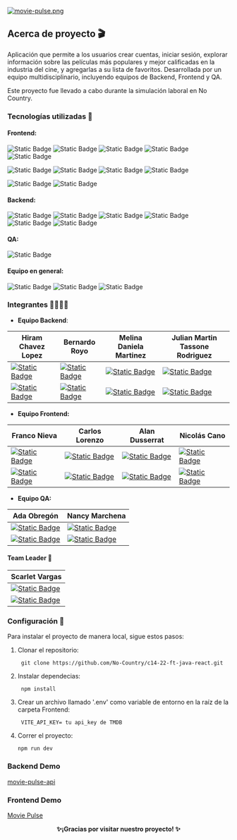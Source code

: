 [![movie-pulse.png](https://i.postimg.cc/WphC4Kxw/movie-pulse.png)](https://postimg.cc/9zHJ8xmD)

## Acerca de proyecto 🎬
Aplicación que permite a los usuarios crear cuentas, iniciar sesión, explorar información sobre las películas más populares y mejor calificadas en la industria del cine, y agregarlas a su lista de favoritos.
Desarrollada por un equipo multidisciplinario, incluyendo equipos de Backend, Frontend y QA.

Este proyecto fue llevado a cabo durante la simulación laboral en No Country.

### Tecnologías utilizadas 🚀
#### Frontend:

![Static Badge](https://img.shields.io/badge/ReactJS-61DAFB?style=for-the-badge&logo=react&logoColor=%23ffff) ![Static Badge](https://img.shields.io/badge/ViteJS-646CFF?style=for-the-badge&logo=vite&logoColor=%23ffff)  ![Static Badge](https://img.shields.io/badge/Tailwind%20CSS-06B6D4?style=for-the-badge&logo=tailwind%20css&logoColor=%23ffff) ![Static Badge](https://img.shields.io/badge/npm-CB3837?style=for-the-badge&logo=npm&logoColor=%23ffff) ![Static Badge](https://img.shields.io/badge/react%20icons-CA4245?style=for-the-badge&logo=react%20icon&logoColor=%23ffff)

![Static Badge](https://img.shields.io/badge/react%20hook%20form-EC5990?style=for-the-badge&logo=react%20hook%20form&logoColor=%23ffff) ![Static Badge](https://img.shields.io/badge/react%20router-CA4245?style=for-the-badge&logo=react%20router&logoColor=%23ffff) ![Static Badge](https://img.shields.io/badge/daisyui-5A0EF8?style=for-the-badge&logo=daisyui&logoColor=%23ffff)  ![Static Badge](https://img.shields.io/badge/axios-5A29E4?style=for-the-badge&logo=Axios) 

![Static Badge](https://img.shields.io/badge/git-F05032?style=for-the-badge&logo=git&logoColor=%23fff) ![Static Badge](https://img.shields.io/badge/vercel-000000?style=for-the-badge&logo=vercel&logoColor=%23fff)


#### Backend:
![Static Badge](https://img.shields.io/badge/Java-FF0000?style=for-the-badge&logo=Java) ![Static Badge](https://img.shields.io/badge/spring-6DB33F?style=for-the-badge&logo=spring&logoColor=%23fff) ![Static Badge](https://img.shields.io/badge/mysql-4479A1?style=for-the-badge&logo=mysql&logoColor=%23fff) ![Static Badge](https://img.shields.io/badge/swagger-85EA2D?style=for-the-badge&logo=swagger&logoColor=%23fff) ![Static Badge](https://img.shields.io/badge/git-F05032?style=for-the-badge&logo=git&logoColor=%23fff) ![Static Badge](https://img.shields.io/badge/heroku-430098?style=for-the-badge&logo=heroku&logoColor=%23fff)

#### QA:
![Static Badge](https://img.shields.io/badge/jira-0052CC?style=for-the-badge&logo=jira)


#### Equipo en general:
![Static Badge](https://img.shields.io/badge/trello-0052CC?style=for-the-badge&logo=trello&logoColor=%23fff) ![Static Badge](https://img.shields.io/badge/slack-4A154B?style=for-the-badge&logo=slack&logoColor=%23fff) ![Static Badge](https://img.shields.io/badge/discord-5865F2?style=for-the-badge&logo=discord&logoColor=%23fff)

### Integrantes 👩‍💻👨‍💻
- **Equipo Backend**:

Hiram Chavez Lopez  |  Bernardo Royo | Melina Daniela Martinez  | Julian Martin Tassone Rodriguez
------------- | -------------  |  ------------- | -------------
<a href="https://github.com/JustLearningMX">![Static Badge](https://img.shields.io/badge/github-181717?style=for-the-badge&logo=github)</a>  | <a href="https://github.com/Bernardo2193">![Static Badge](https://img.shields.io/badge/github-181717?style=for-the-badge&logo=github)</a> | <a href="https://github.com/MelinaMartinez124">![Static Badge](https://img.shields.io/badge/github-181717?style=for-the-badge&logo=github)</a>  | <a href="https://github.com/JuliT160"> ![Static Badge](https://img.shields.io/badge/github-181717?style=for-the-badge&logo=github)</a>
<a href="https://www.linkedin.com/in/hiram-chavez-24126831/">![Static Badge](https://img.shields.io/badge/linkedin-0A66C2?style=for-the-badge&logo=linkedin)</a>  | <a href="https://www.linkedin.com/in/bernardo-royo/">![Static Badge](https://img.shields.io/badge/linkedin-0A66C2?style=for-the-badge&logo=linkedin)</a> | <a href="https://www.linkedin.com/in/melmartinez124/">![Static Badge](https://img.shields.io/badge/linkedin-0A66C2?style=for-the-badge&logo=linkedin)</a>  | <a href="https://www.linkedin.com/in/julian-tassone/">![Static Badge](https://img.shields.io/badge/linkedin-0A66C2?style=for-the-badge&logo=linkedin)</a>


- **Equipo Frontend:**

Franco Nieva  |  Carlos Lorenzo | Alan Dusserrat  | Nicolás Cano
------------- | -------------  |  ------------- | -------------
<a href="https://github.com/francojnieva">![Static Badge](https://img.shields.io/badge/github-181717?style=for-the-badge&logo=github)</a>  | <a href="https://github.com/carloslorenzo7">![Static Badge](https://img.shields.io/badge/github-181717?style=for-the-badge&logo=github)</a> | <a href="https://github.com/ALan2573">![Static Badge](https://img.shields.io/badge/github-181717?style=for-the-badge&logo=github)</a>  | <a href="https://github.com/nicolas-cano"> ![Static Badge](https://img.shields.io/badge/github-181717?style=for-the-badge&logo=github)</a>
<a href="https://www.linkedin.com/in/francojnieva/">![Static Badge](https://img.shields.io/badge/linkedin-0A66C2?style=for-the-badge&logo=linkedin)</a>  | <a href="https://www.linkedin.com/in/carlosignaciolorenzo/">![Static Badge](https://img.shields.io/badge/linkedin-0A66C2?style=for-the-badge&logo=linkedin)</a> | <a href="https://www.linkedin.com/in/𝐀𝐥𝐚𝐧-𝐃𝐮𝐬𝐬𝐞𝐫𝐫𝐚𝐭-8bb006219">![Static Badge](https://img.shields.io/badge/linkedin-0A66C2?style=for-the-badge&logo=linkedin)</a>  | <a href="https://www.linkedin.com/in/nicolás-cano-/">![Static Badge](https://img.shields.io/badge/linkedin-0A66C2?style=for-the-badge&logo=linkedin)</a>

- **Equipo QA:**

Ada Obregón  |  Nancy Marchena
------------- | ------------- 
<a href="https://github.com/ada-obregon">![Static Badge](https://img.shields.io/badge/github-181717?style=for-the-badge&logo=github)</a>  | <a href="https://github.com/nancymarchena">![Static Badge](https://img.shields.io/badge/github-181717?style=for-the-badge&logo=github)</a> 
<a href="https://www.linkedin.com/in/ada-obregón-serrano-755896109">![Static Badge](https://img.shields.io/badge/linkedin-0A66C2?style=for-the-badge&logo=linkedin)</a>  | <a href="https://www.linkedin.com/in/nancy-marchena">![Static Badge](https://img.shields.io/badge/linkedin-0A66C2?style=for-the-badge&logo=linkedin)</a>

#### Team Leader 👩

|Scarlet Vargas  |  
|------------- | 
|<a href="https://github.com/scarletvargas">![Static Badge](https://img.shields.io/badge/github-181717?style=for-the-badge&logo=github)</a>
|<a href="https://www.linkedin.com/in/scarletvargas-systems-engineer/">![Static Badge](https://img.shields.io/badge/linkedin-0A66C2?style=for-the-badge&logo=linkedin)</a>

### Configuración 🔧
Para instalar el proyecto de manera local, sigue estos pasos: 
1. Clonar el repositorio:

		git clone https://github.com/No-Country/c14-22-ft-java-react.git
2. Instalar dependecias:

		npm install

3. Crear un archivo llamado '.env' como variable de entorno en la raíz de la carpeta Frontend:

		VITE_API_KEY= tu api_key de TMDB
4.  Correr el proyecto:

		npm run dev


### Backend Demo
[movie-pulse-api](https://movies-apirest-c77e9f5e2ba2.herokuapp.com/swagger-ui/index.html)

### Frontend Demo
[Movie Pulse](https://c16-39-m-java.vercel.app/)

**<p align=center>✨¡Gracias por visitar nuestro proyecto! ✨</p>**
